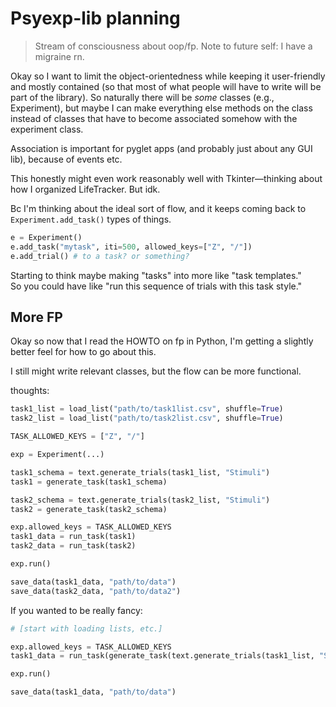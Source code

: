 # Psyexp-lib planning

>Stream of consciousness about oop/fp. Note to future self: I have a migraine rn.

Okay so I want to limit the object-orientedness while keeping it user-friendly
and mostly contained (so that most of what people will have to write will be
part of the library). So naturally there will be *some* classes (e.g., Experiment),
but maybe I can make everything else methods on the class instead of classes
that have to become associated somehow with the experiment class.

Association is important for pyglet apps (and probably just about any GUI lib),
because of events etc.

This honestly might even work reasonably well with Tkinter—thinking about how
I organized LifeTracker. But idk.

Bc I'm thinking about the ideal sort of flow, and it keeps coming back to
`Experiment.add_task()` types of things.

```python
e = Experiment()
e.add_task("mytask", iti=500, allowed_keys=["Z", "/"])
e.add_trial() # to a task? or something?
```

Starting to think maybe making "tasks" into more like "task templates."  
So you could have like "run this sequence of trials with this task style."

## More FP

Okay so now that I read the HOWTO on fp in Python, I'm getting a slightly better
feel for how to go about this.

I still might write relevant classes, but the flow can be more functional.

thoughts:

```python
task1_list = load_list("path/to/task1list.csv", shuffle=True)
task2_list = load_list("path/to/task2list.csv", shuffle=True)

TASK_ALLOWED_KEYS = ["Z", "/"]

exp = Experiment(...)

task1_schema = text.generate_trials(task1_list, "Stimuli")
task1 = generate_task(task1_schema)

task2_schema = text.generate_trials(task2_list, "Stimuli")
task2 = generate_task(task2_schema)

exp.allowed_keys = TASK_ALLOWED_KEYS
task1_data = run_task(task1)
task2_data = run_task(task2)

exp.run()

save_data(task1_data, "path/to/data")
save_data(task2_data, "path/to/data2")
```

If you wanted to be really fancy:

```python
# [start with loading lists, etc.]

exp.allowed_keys = TASK_ALLOWED_KEYS
task1_data = run_task(generate_task(text.generate_trials(task1_list, "Stimuli")))

exp.run()

save_data(task1_data, "path/to/data")
```
